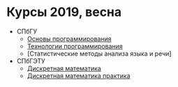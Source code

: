 # Курсы 2019, весна

* СПбГУ
  * [Основы программирования](prog-basics-ii/)
  * [Технологии программирования](prog-tech-ii)
  * [Статистические методы анализа языка и речи]
* СПбГЭТУ
  * [Дискретная математика](dm)
  * [Дискретная математика практика](dm-practice)

